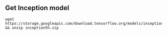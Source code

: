 
## Get Inception model

```
wget https://storage.googleapis.com/download.tensorflow.org/models/inception5h.zip && unzip inception5h.zip
```
